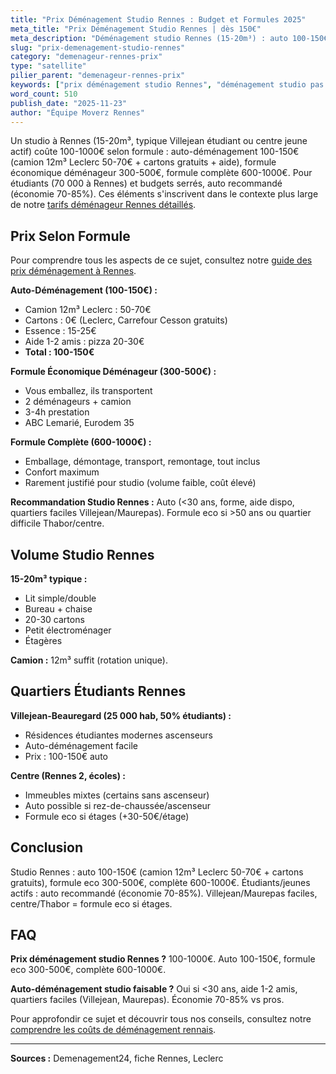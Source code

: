 ```yaml
---
title: "Prix Déménagement Studio Rennes : Budget et Formules 2025"
meta_title: "Prix Déménagement Studio Rennes | dès 150€"
meta_description: "Déménagement studio Rennes (15-20m³) : auto 100-150€, formule eco 300-500€, complète 600-1000€. Étudiants Villejean : auto recommandé (économie 70%)."
slug: "prix-demenagement-studio-rennes"
category: "demenageur-rennes-prix"
type: "satellite"
pilier_parent: "demenageur-rennes-prix"
keywords: ["prix déménagement studio Rennes", "déménagement studio pas cher", "budget studio Rennes"]
word_count: 510
publish_date: "2025-11-23"
author: "Équipe Moverz Rennes"
---
```


Un studio à Rennes (15-20m³, typique Villejean étudiant ou centre jeune actif) coûte 100-1000€ selon formule : auto-déménagement 100-150€ (camion 12m³ Leclerc 50-70€ + cartons gratuits + aide), formule économique déménageur 300-500€, formule complète 600-1000€. Pour étudiants (70 000 à Rennes) et budgets serrés, auto recommandé (économie 70-85%). Ces éléments s'inscrivent dans le contexte plus large de notre [tarifs déménageur Rennes détaillés](/blog/demenagement-rennes/demenageur-rennes-prix).

## Prix Selon Formule

Pour comprendre tous les aspects de ce sujet, consultez notre [guide des prix déménagement à Rennes](/blog/demenagement-rennes/demenageur-rennes-prix).

**Auto-Déménagement (100-150€) :**
- Camion 12m³ Leclerc : 50-70€
- Cartons : 0€ (Leclerc, Carrefour Cesson gratuits)
- Essence : 15-25€
- Aide 1-2 amis : pizza 20-30€
- **Total : 100-150€**

**Formule Économique Déménageur (300-500€) :**
- Vous emballez, ils transportent
- 2 déménageurs + camion
- 3-4h prestation
- ABC Lemarié, Eurodem 35

**Formule Complète (600-1000€) :**
- Emballage, démontage, transport, remontage, tout inclus
- Confort maximum
- Rarement justifié pour studio (volume faible, coût élevé)

**Recommandation Studio Rennes :** Auto (<30 ans, forme, aide dispo, quartiers faciles Villejean/Maurepas). Formule eco si >50 ans ou quartier difficile Thabor/centre.

## Volume Studio Rennes

**15-20m³ typique :**
- Lit simple/double
- Bureau + chaise
- 20-30 cartons
- Petit électroménager
- Étagères

**Camion :** 12m³ suffit (rotation unique).

## Quartiers Étudiants Rennes

**Villejean-Beauregard (25 000 hab, 50% étudiants) :**
- Résidences étudiantes modernes ascenseurs
- Auto-déménagement facile
- Prix : 100-150€ auto

**Centre (Rennes 2, écoles) :**
- Immeubles mixtes (certains sans ascenseur)
- Auto possible si rez-de-chaussée/ascenseur
- Formule eco si étages (+30-50€/étage)

## Conclusion

Studio Rennes : auto 100-150€ (camion 12m³ Leclerc 50-70€ + cartons gratuits), formule eco 300-500€, complète 600-1000€. Étudiants/jeunes actifs : auto recommandé (économie 70-85%). Villejean/Maurepas faciles, centre/Thabor = formule eco si étages.

## FAQ

**Prix déménagement studio Rennes ?**
100-1000€. Auto 100-150€, formule eco 300-500€, complète 600-1000€.

**Auto-déménagement studio faisable ?**
Oui si <30 ans, aide 1-2 amis, quartiers faciles (Villejean, Maurepas). Économie 70-85% vs pros.

Pour approfondir ce sujet et découvrir tous nos conseils, consultez notre [comprendre les coûts de déménagement rennais](/blog/demenagement-rennes/demenageur-rennes-prix).

---
**Sources :** Demenagement24, fiche Rennes, Leclerc

